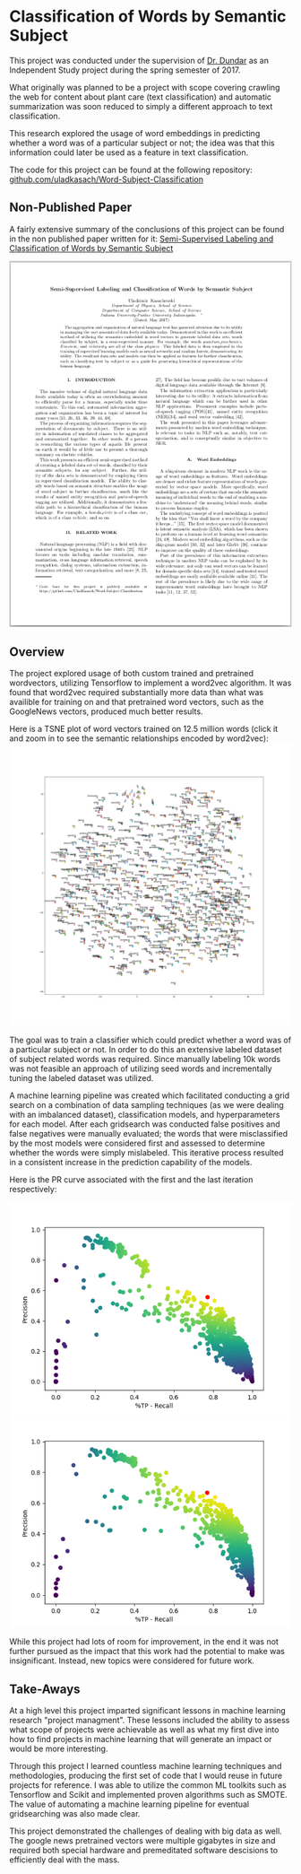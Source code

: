 # Classification of Words by Semantic Subject

This project was conducted under the supervision of [Dr. Dundar][dundar_homepage] as an Independent Study project during the spring semester of 2017.

What originally was planned to be a project with scope covering crawling the web for content about plant care (text classification) and automatic summarization was soon reduced to simply a different approach to text classification.

This research explored the usage of word embeddings in predicting whether a word was of a particular subject or not; the idea was that this information could later be used as a feature in text classification.  

The code for this project can be found at the following repository: [github.com/uladkasach/Word-Subject-Classification][codebase]

## Non-Published Paper

A fairly extensive summary of the conclusions of this project can be found in the non published paper written for it:
[Semi-Supervised Labeling and Classification of Words by Semantic Subject][paper]

[![pdf_preview][SSR_Preview]][paper]



## Overview

The project explored usage of both custom trained and pretrained wordvectors, utilizing Tensorflow to implement a word2vec algorithm. It was found that word2vec required substantially more data than what was availible for training on and that pretrained word vectors, such as the GoogleNews vectors, produced much better results.

Here is a TSNE plot of word vectors trained on 12.5 million words (click it and zoom in to see the semantic relationships encoded by word2vec):
![reference_image][tsne_words]

The goal was to train a classifier which could predict whether a word was of a particular subject or not. In order to do this an extensive labeled dataset of subject related words was required. Since manually labeling 10k words was not feasible an approach of utilizing seed words and incrementally tuning the labeled dataset was utilized.

A machine learning pipeline was created which facilitated conducting a grid search on a combination of data sampling techniques (as we were dealing with an imbalanced dataset), classification models, and hyperparameters for each model. After each gridsearch was conducted false positives and false negatives were manually evaluated; the words that were misclassified by the most models were considered first and assessed to determine whether the words were simply mislabeled. This iterative process resulted in a consistent increase in the prediction capability of the models.

Here is the PR curve associated with the first and the last iteration respectively:

![research_gif][first_iter] ![research_gif][second_iter]

While this project had lots of room for improvement, in the end it was not further pursued as the impact that this work had the potential to make was insignificant. Instead, new topics were considered for future work.




## Take-Aways

At a high level this project imparted significant lessons in machine learning research "project managment". These lessons included the ability to assess what scope of projects were achievable as well as what my first dive into how to find projects in machine learning that will generate an impact or would be more interesting.

Through this project I learned countless machine learning techniques and methodologies, producing the first set of code that I would reuse in future projects for reference. I was able to utilize the common ML toolkits such as Tensorflow and Scikit and implemented proven algorithms such as SMOTE. The value of automating a machine learning pipeline for eventual gridsearching was also made clear.

This project demonstrated the challenges of dealing with big data as well. The google news pretrained vectors were multiple gigabytes in size and required both special hardware and premeditated software descisions to efficiently deal with the mass. 


[dundar_homepage]: https://cs.iupui.edu/~dundar/index.htm
[codebase]: https://github.com/uladkasach/Word-Subject-Classification

[SSR_Preview]: /_material/other_papers/previews/Semantic_Subject_Recognition_Preview.png "Semi-Supervised Labeling and Classification of Words by Semantic Subject"
[paper]: /_material/other_papers/Semantic_Subject_Recognition.pdf


[tsne_words]:  /_material/research/Semantic_Subject/tsne_12.5m_stop.png
[first_iter]: /_material/research/Semantic_Subject/iteration_0_PR.png
[second_iter]: /_material/research/Semantic_Subject/iteration_3_PR.png

